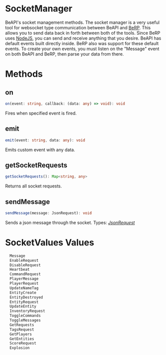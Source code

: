# SocketManager
BeAPI's socket management methods.
The socket manager is a very useful tool for websocket type communication between BeAPI and [BeRP](https://github.com/NobUwU/BeRP). This allows you to send data back in forth between both of the tools. Since BeRP uses [NodeJS](https://nodejs.org/), you can send and receive anything that you desire. BeAPI has default events built directly inside. BeRP also was support for these default events. To create your own events, you must listen on the "Message" event on both BeAPI and BeRP, then parse your data from there.

# Methods

## on
```ts
on(event: string, callback: (data: any) => void): void
```
Fires when specified event is fired.

## emit
```ts
emit(event: string, data: any): void
```
Emits custom event with any data.

## getSocketRequests
```ts
getSocketRequests(): Map<string, any>
```
Returns all socket requests.

## sendMessage
```ts
sendMessage(message: JsonRequest): void
```
Sends a json message through the socket.
Types: *[JsonRequest](https://github.com/MCBE-Utilities/BeAPI/tree/main/docs/types/jsonrequest.md)*

# SocketValues Values

```ts
  Message
  EnableRequest
  DisableRequest
  Heartbeat
  CommandRequest
  PlayerMessage
  PlayerRequest
  UpdateNameTag
  EntityCreate
  EntityDestroyed
  EntityRequest
  UpdateEntity
  InventoryRequest
  ToggleCommands
  ToggleMessages
  GetRequests
  TagsRequest
  GetPlayers
  GetEntities
  ScoreRequest
  Explosion
```